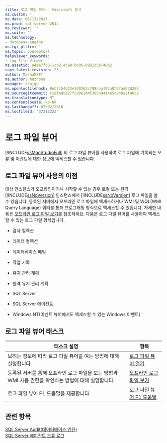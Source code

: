 ```yaml
---
title: 로그 파일 뷰어 | Microsoft 문서
ms.custom: ''
ms.date: 06/13/2017
ms.prod: sql-server-2014
ms.reviewer: ''
ms.suite: ''
ms.technology:
- database-engine
ms.tgt_pltfrm: ''
ms.topic: conceptual
helpviewer_keywords:
- Log File Viewer
ms.assetid: a4ea7fc8-1cb2-4c98-bc86-8991c5e748b2
caps.latest.revision: 25
author: MashaMSFT
ms.author: mathoma
manager: craigg
ms.openlocfilehash: 0eb7c54d23e540363c788caa192a0f27ad62d265
ms.sourcegitcommit: c18fadce27f330e1d4f36549414e5c84ba2f46c2
ms.translationtype: MT
ms.contentlocale: ko-KR
ms.lasthandoff: 07/02/2018
ms.locfileid: "37217223"
---
```

# <a name="log-file-viewer"></a>로그 파일 뷰어
  [!INCLUDE[ssManStudioFull](../../includes/ssmanstudiofull-md.md)] 의 로그 파일 뷰어를 사용하여 로그 파일에 기록되는 오류 및 이벤트에 대한 정보에 액세스할 수 있습니다.  
  
## <a name="benefits-of-using-log-file-viewer"></a>로그 파일 뷰어 사용의 이점  
 대상 인스턴스가 오프라인이거나 시작할 수 없는 경우 로컬 또는 원격 [!INCLUDE[ssNoVersion](../../includes/ssnoversion-md.md)] 인스턴스에서 [!INCLUDE[ssNoVersion](../../includes/ssnoversion-md.md)] 로그 파일을 볼 수 있습니다. 등록된 서버에서 오프라인 로그 파일에 액세스하거나 WMI 및 WQL(WMI Query Language) 쿼리를 통해 프로그래밍 방식으로 액세스할 수 있습니다. 자세한 내용은 [오프라인 로그 파일 보기](view-offline-log-files.md)를 참조하세요. 다음은 로그 파일 뷰어를 사용하여 액세스할 수 있는 로그 파일 형식입니다.  
  
-   감사 컬렉션  
  
-   데이터 컬렉션  
  
-   데이터베이스 메일  
  
-   작업 기록  
  
-   유지 관리 계획  
  
-   원격 유지 관리 계획  
  
-   SQL Server  
  
-   SQL Server 에이전트  
  
-   Windows NT(이벤트 뷰어에서도 액세스할 수 있는 Windows 이벤트)  
  
## <a name="log-file-viewer-tasks"></a>로그 파일 뷰어 태스크  
  
|태스크 설명|항목|  
|----------------------|-----------|  
|보려는 정보에 따라 로그 파일 뷰어를 여는 방법에 대해 설명합니다.|[로그 파일 뷰어 열기](open-log-file-viewer.md)|  
|등록된 서버를 통해 오프라인 로그 파일을 보는 방법과 WMI 사용 권한을 확인하는 방법에 대해 설명합니다.|[오프라인 로그 파일 보기](view-offline-log-files.md)|  
|로그 파일 뷰어 F1 도움말을 제공합니다.|[로그 파일 뷰어 F1 도움말](log-file-viewer-f1-help.md)|  
  
## <a name="see-also"></a>관련 항목  
 [SQL Server Audit&#40;데이터베이스 엔진&#41;](../security/auditing/sql-server-audit-database-engine.md)   
 [SQL Server 에이전트 오류 로그](../../ssms/agent/sql-server-agent-error-log.md)  
  
  

